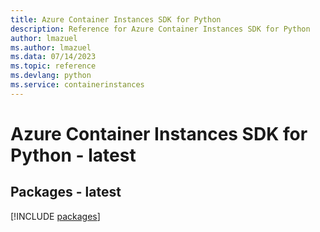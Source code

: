 ```yaml
---
title: Azure Container Instances SDK for Python
description: Reference for Azure Container Instances SDK for Python
author: lmazuel
ms.author: lmazuel
ms.data: 07/14/2023
ms.topic: reference
ms.devlang: python
ms.service: containerinstances
---
```

# Azure Container Instances SDK for Python - latest
## Packages - latest
[!INCLUDE [packages](container-instances-index.md)]